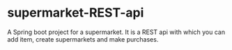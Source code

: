 # supermarket-REST-api
A Spring boot project for a supermarket.
It is a REST api with which you can add item, create supermarkets and make purchases.
